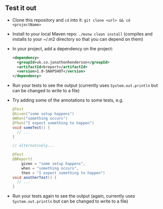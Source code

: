 ## Test it out

- Clone this repository and `cd` into it: `git clone <url> && cd <projectName>`
- Install to your local Maven repo: `./mvnw clean install` (compiles and installs to your ~/.m2 directory so that you can depend on them)
- In your project, add a dependency on the project:

  ```xml
  <dependency>
    <groupId>uk.co.jonathonhenderson</groupId>
    <artifactId>breport</artifactId>
    <version>1.0-SNAPSHOT</version>
  </dependency>
  ```
- Run your tests to see the output (currently uses `System.out.println` but can be changed to write to a file)
- Try adding some of the annotations to some tests, e.g.

  ```java
  @Test
  @Given("some setup happens")
  @When("something occurs")
  @Then("I expect something to happen")
  void someTest() {
    // ...
  }
  
  // alternatively...
  
  @Test
  @BReport(
      given = "some setup happens",
      when = "something occurs",
      then = "I expect something to happen")
  void anotherTest() {
    // ...
  }
  ```
- Run your tests again to see the output (again, currently uses `System.out.println` but can be changed to write to a file)